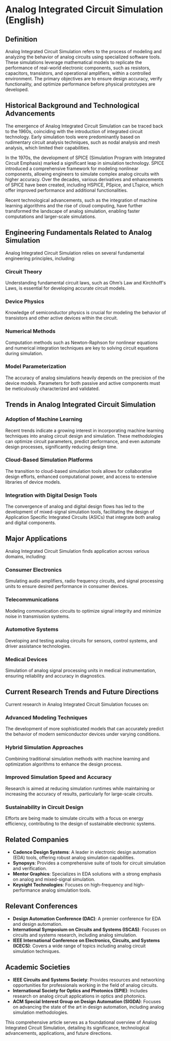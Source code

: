 # Analog Integrated Circuit Simulation (English)

## Definition

Analog Integrated Circuit Simulation refers to the process of modeling and analyzing the behavior of analog circuits using specialized software tools. These simulations leverage mathematical models to replicate the performance of real-world electronic components, such as resistors, capacitors, transistors, and operational amplifiers, within a controlled environment. The primary objectives are to ensure design accuracy, verify functionality, and optimize performance before physical prototypes are developed.

## Historical Background and Technological Advancements

The emergence of Analog Integrated Circuit Simulation can be traced back to the 1960s, coinciding with the introduction of integrated circuit technology. Early simulation tools were predominantly based on rudimentary circuit analysis techniques, such as nodal analysis and mesh analysis, which limited their capabilities.

In the 1970s, the development of SPICE (Simulation Program with Integrated Circuit Emphasis) marked a significant leap in simulation technology. SPICE introduced a comprehensive framework for modeling nonlinear components, allowing engineers to simulate complex analog circuits with higher accuracy. Over the decades, various derivatives and enhancements of SPICE have been created, including HSPICE, PSpice, and LTspice, which offer improved performance and additional functionalities.

Recent technological advancements, such as the integration of machine learning algorithms and the rise of cloud computing, have further transformed the landscape of analog simulation, enabling faster computations and larger-scale simulations.

## Engineering Fundamentals Related to Analog Simulation

Analog Integrated Circuit Simulation relies on several fundamental engineering principles, including:

### Circuit Theory

Understanding fundamental circuit laws, such as Ohm’s Law and Kirchhoff's Laws, is essential for developing accurate circuit models.

### Device Physics

Knowledge of semiconductor physics is crucial for modeling the behavior of transistors and other active devices within the circuit.

### Numerical Methods

Computation methods such as Newton-Raphson for nonlinear equations and numerical integration techniques are key to solving circuit equations during simulation.

### Model Parameterization

The accuracy of analog simulations heavily depends on the precision of the device models. Parameters for both passive and active components must be meticulously characterized and validated.

## Trends in Analog Integrated Circuit Simulation

### Adoption of Machine Learning

Recent trends indicate a growing interest in incorporating machine learning techniques into analog circuit design and simulation. These methodologies can optimize circuit parameters, predict performance, and even automate design processes, significantly reducing design time.

### Cloud-Based Simulation Platforms

The transition to cloud-based simulation tools allows for collaborative design efforts, enhanced computational power, and access to extensive libraries of device models.

### Integration with Digital Design Tools

The convergence of analog and digital design flows has led to the development of mixed-signal simulation tools, facilitating the design of Application Specific Integrated Circuits (ASICs) that integrate both analog and digital components.

## Major Applications

Analog Integrated Circuit Simulation finds application across various domains, including:

### Consumer Electronics

Simulating audio amplifiers, radio frequency circuits, and signal processing units to ensure desired performance in consumer devices.

### Telecommunications

Modeling communication circuits to optimize signal integrity and minimize noise in transmission systems.

### Automotive Systems

Developing and testing analog circuits for sensors, control systems, and driver assistance technologies.

### Medical Devices

Simulation of analog signal processing units in medical instrumentation, ensuring reliability and accuracy in diagnostics.

## Current Research Trends and Future Directions

Current research in Analog Integrated Circuit Simulation focuses on:

### Advanced Modeling Techniques

The development of more sophisticated models that can accurately predict the behavior of modern semiconductor devices under varying conditions.

### Hybrid Simulation Approaches

Combining traditional simulation methods with machine learning and optimization algorithms to enhance the design process.

### Improved Simulation Speed and Accuracy

Research is aimed at reducing simulation runtimes while maintaining or increasing the accuracy of results, particularly for large-scale circuits.

### Sustainability in Circuit Design

Efforts are being made to simulate circuits with a focus on energy efficiency, contributing to the design of sustainable electronic systems.

## Related Companies

- **Cadence Design Systems**: A leader in electronic design automation (EDA) tools, offering robust analog simulation capabilities.
- **Synopsys**: Provides a comprehensive suite of tools for circuit simulation and verification.
- **Mentor Graphics**: Specializes in EDA solutions with a strong emphasis on analog and mixed-signal simulation.
- **Keysight Technologies**: Focuses on high-frequency and high-performance analog simulation tools.

## Relevant Conferences

- **Design Automation Conference (DAC)**: A premier conference for EDA and design automation.
- **International Symposium on Circuits and Systems (ISCAS)**: Focuses on circuits and systems research, including analog simulation.
- **IEEE International Conference on Electronics, Circuits, and Systems (ICECS)**: Covers a wide range of topics including analog circuit simulation techniques.

## Academic Societies

- **IEEE Circuits and Systems Society**: Provides resources and networking opportunities for professionals working in the field of analog circuits.
- **International Society for Optics and Photonics (SPIE)**: Includes research on analog circuit applications in optics and photonics.
- **ACM Special Interest Group on Design Automation (SIGDA)**: Focuses on advancing the state of the art in design automation, including analog simulation methodologies. 

This comprehensive article serves as a foundational overview of Analog Integrated Circuit Simulation, detailing its significance, technological advancements, applications, and future directions.